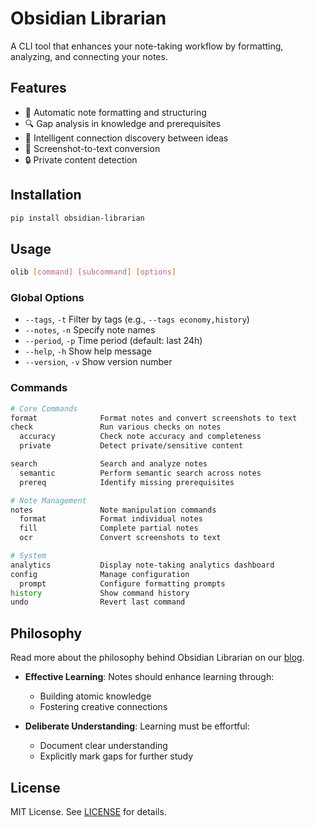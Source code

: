 # Obsidian Librarian

A CLI tool that enhances your note-taking workflow by formatting, analyzing, and connecting your notes.

## Features

- 📝 Automatic note formatting and structuring
- 🔍 Gap analysis in knowledge and prerequisites
- 🔗 Intelligent connection discovery between ideas
- 📸 Screenshot-to-text conversion
- 🔒 Private content detection

## Installation

```bash
pip install obsidian-librarian
```

## Usage

```bash
olib [command] [subcommand] [options]
```

### Global Options

- `--tags`, `-t`     Filter by tags (e.g., `--tags economy,history`)
- `--notes`, `-n`    Specify note names
- `--period`, `-p`   Time period (default: last 24h)
- `--help`, `-h`     Show help message
- `--version`, `-v`  Show version number

### Commands

```bash
# Core Commands
format              Format notes and convert screenshots to text
check               Run various checks on notes
  accuracy          Check note accuracy and completeness
  private           Detect private/sensitive content

search              Search and analyze notes
  semantic          Perform semantic search across notes
  prereq            Identify missing prerequisites

# Note Management
notes               Note manipulation commands
  format            Format individual notes
  fill              Complete partial notes
  ocr               Convert screenshots to text

# System
analytics           Display note-taking analytics dashboard
config              Manage configuration
  prompt            Configure formatting prompts
history             Show command history
undo                Revert last command
```

## Philosophy

Read more about the philosophy behind Obsidian Librarian on our [blog](https://google.com).

- **Effective Learning**: Notes should enhance learning through:
  - Building atomic knowledge
  - Fostering creative connections

- **Deliberate Understanding**: Learning must be effortful:
  - Document clear understanding
  - Explicitly mark gaps for further study

## License

MIT License. See [LICENSE](LICENSE) for details.
